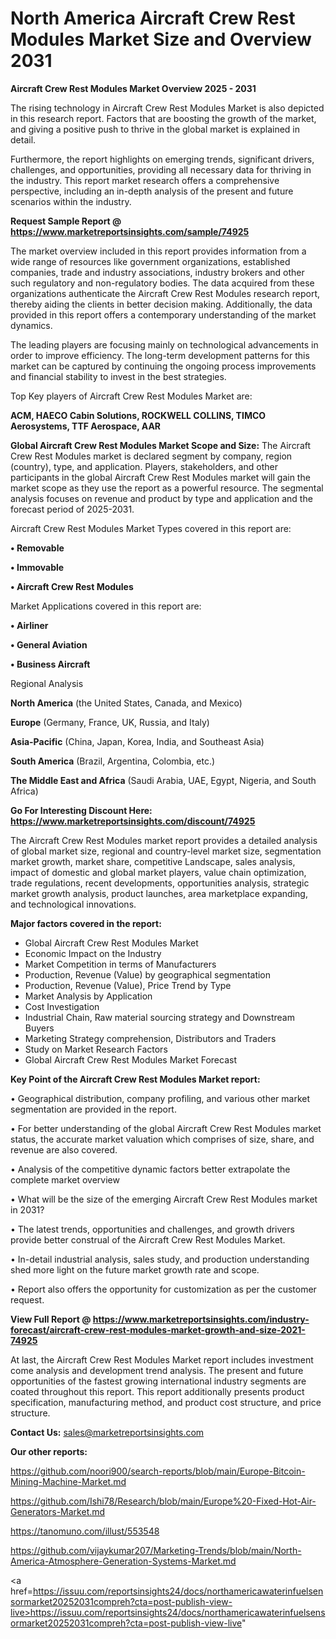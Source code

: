# North America Aircraft Crew Rest Modules Market Size and Overview 2031

<Strong> Aircraft Crew Rest Modules Market Overview 2025 - 2031</strong>

The rising technology in Aircraft Crew Rest Modules Market is also depicted in this research report. Factors that are boosting the growth of the market, and giving a positive push to thrive in the global market is explained in detail.

Furthermore, the report highlights on emerging trends, significant drivers, challenges, and opportunities, providing all necessary data for thriving in the industry. This report market research offers a comprehensive perspective, including an in-depth analysis of the present and future scenarios within the industry.

<strong>Request Sample Report @ <a href=https://www.marketreportsinsights.com/sample/74925>https://www.marketreportsinsights.com/sample/74925</a></strong>

The market overview included in this report provides information from a wide range of resources like government organizations, established companies, trade and industry associations, industry brokers and other such regulatory and non-regulatory bodies. The data acquired from these organizations authenticate the Aircraft Crew Rest Modules research report, thereby aiding the clients in better decision making. Additionally, the data provided in this report offers a contemporary understanding of the market dynamics.

The leading players are focusing mainly on technological advancements in order to improve efficiency. The long-term development patterns for this market can be captured by continuing the ongoing process improvements and financial stability to invest in the best strategies.

Top Key players of Aircraft Crew Rest Modules Market are:

<strong>ACM, HAECO Cabin Solutions, ROCKWELL COLLINS, TIMCO Aerosystems, TTF Aerospace, AAR</strong>

<strong><b>Global Aircraft Crew Rest Modules Market Scope and Size:</b></strong>
The Aircraft Crew Rest Modules market is declared segment by company, region (country), type, and application. Players, stakeholders, and other participants in the global Aircraft Crew Rest Modules market will gain the market scope as they use the report as a powerful resource. The segmental analysis focuses on revenue and product by type and application and the forecast period of 2025-2031.

Aircraft Crew Rest Modules Market Types covered in this report are:

<strong>• Removable

• Immovable

• Aircraft Crew Rest Modules</strong>

Market Applications covered in this report are:

<strong>• Airliner

• General Aviation

• Business Aircraft</strong> 

Regional Analysis

<strong>North America</strong> (the United States, Canada, and Mexico)

<strong>Europe</strong> (Germany, France, UK, Russia, and Italy)

<strong>Asia-Pacific</strong> (China, Japan, Korea, India, and Southeast Asia)

<strong>South America</strong> (Brazil, Argentina, Colombia, etc.)

<strong>The Middle East and Africa</strong> (Saudi Arabia, UAE, Egypt, Nigeria, and South Africa)

<strong>Go For Interesting Discount Here: <a href=https://www.marketreportsinsights.com/discount/74925>https://www.marketreportsinsights.com/discount/74925</a></strong>

The Aircraft Crew Rest Modules market report provides a detailed analysis of global market size, regional and country-level market size, segmentation market growth, market share, competitive Landscape, sales analysis, impact of domestic and global market players, value chain optimization, trade regulations, recent developments, opportunities analysis, strategic market growth analysis, product launches, area marketplace expanding, and technological innovations.

<strong><b>Major factors covered in the report:</b></strong>
<ul>
  <li>Global Aircraft Crew Rest Modules Market </li>
  <li>Economic Impact on the Industry</li>
  <li>Market Competition in terms of Manufacturers</li>
  <li>Production, Revenue (Value) by geographical segmentation</li>
  <li>Production, Revenue (Value), Price Trend by Type</li>
  <li>Market Analysis by Application</li>
  <li>Cost Investigation</li>
  <li>Industrial Chain, Raw material sourcing strategy and Downstream Buyers</li>
  <li>Marketing Strategy comprehension, Distributors and Traders</li>
  <li>Study on Market Research Factors</li>
  <li>Global Aircraft Crew Rest Modules Market Forecast</li>
</ul>

<strong><b>Key Point of the Aircraft Crew Rest Modules Market report:</b></strong>

• Geographical distribution, company profiling, and various other market segmentation are provided in the report.

• For better understanding of the global Aircraft Crew Rest Modules market status, the accurate market valuation which comprises of size, share, and revenue are also covered.

• Analysis of the competitive dynamic factors better extrapolate the complete market overview

• What will be the size of the emerging Aircraft Crew Rest Modules market in 2031?

• The latest trends, opportunities and challenges, and growth drivers provide better construal of the Aircraft Crew Rest Modules Market.

• In-detail industrial analysis, sales study, and production understanding shed more light on the future market growth rate and scope.

• Report also offers the opportunity for customization as per the customer request.

<strong><b>View Full Report @ <a href=https://www.marketreportsinsights.com/industry-forecast/aircraft-crew-rest-modules-market-growth-and-size-2021-74925>https://www.marketreportsinsights.com/industry-forecast/aircraft-crew-rest-modules-market-growth-and-size-2021-74925</a></b></strong>


At last, the Aircraft Crew Rest Modules Market report includes investment come analysis and development trend analysis. The present and future opportunities of the fastest growing international industry segments are coated throughout this report. This report additionally presents product specification, manufacturing method, and product cost structure, and price structure.

<strong>Contact Us:</strong>
sales@marketreportsinsights.com

<strong>Our other reports:</strong>

<a href=https://github.com/noori900/search-reports/blob/main/Europe-Bitcoin-Mining-Machine-Market.md>https://github.com/noori900/search-reports/blob/main/Europe-Bitcoin-Mining-Machine-Market.md</a>

<a href=https://github.com/Ishi78/Research/blob/main/Europe%20-Fixed-Hot-Air-Generators-Market.md>https://github.com/Ishi78/Research/blob/main/Europe%20-Fixed-Hot-Air-Generators-Market.md</a>

<a href=https://tanomuno.com/illust/553548>https://tanomuno.com/illust/553548</a>

<a href=https://github.com/vijaykumar207/Marketing-Trends/blob/main/North-America-Atmosphere-Generation-Systems-Market.md>https://github.com/vijaykumar207/Marketing-Trends/blob/main/North-America-Atmosphere-Generation-Systems-Market.md</a>

<a href=https://issuu.com/reportsinsights24/docs/northamericawaterinfuelsensormarket20252031compreh?cta=post-publish-view-live>https://issuu.com/reportsinsights24/docs/northamericawaterinfuelsensormarket20252031compreh?cta=post-publish-view-live</a>"
